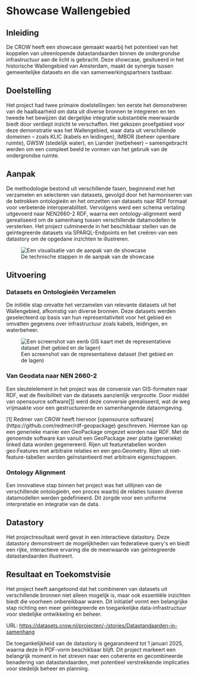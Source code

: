 # Showcase Wallengebied

## Inleiding
De CROW heeft een showcase gemaakt waarbij het potentieel van het koppelen van uiteenlopende datastandaarden binnen de ondergrondse infrastructuur aan de licht is gebracht. Deze showcase, gesitueerd in het historische Wallengebied van Amsterdam, maakt de synergie tussen gemeentelijke datasets en die van samenwerkingspartners tastbaar.

## Doelstelling
Het project had twee primaire doelstellingen: ten eerste het demonstreren van de haalbaarheid om data uit diverse bronnen te integreren en ten tweede het bewijzen dat dergelijke integratie substantiële meerwaarde biedt door verdiept inzicht te verschaffen. Het gekozen proefgebied voor deze demonstratie was het Wallengebied, waar data uit verschillende domeinen – zoals KLIC (kabels en leidingen), IMBOR (beheer openbare ruimte), GWSW (stedelijk water), en Liander (netbeheer) – samengebracht werden om een compleet beeld te vormen van het gebruik van de ondergrondse ruimte.

## Aanpak
De methodologie bestond uit verschillende fasen, beginnend met het verzamelen en selecteren van datasets, gevolgd door het harmoniseren van de betrokken ontologieën en het omzetten van datasets naar RDF formaat voor verbeterde interoperabiliteit. Vervolgens werd een schema vertaling uitgevoerd naar NEN2660-2 RDF, waarna een ontology-alignment werd gerealiseerd om de samenhang tussen verschillende datamodellen te versterken. Het project culmineerde in het beschikbaar stellen van de geïntegreerde datasets via SPARQL-Endpoints en het creëren van een datastory om de opgedane inzichten te illustreren.

<figure>
<img src="./h/media/stappenplanshowcase.png" alt="Een visualisatie van de aanpak van de showcase">
<figcaption>De technische stappen in de aanpak van de showcase</caption>
</figure> 

## Uitvoering
### Datasets en Ontologieën Verzamelen
De initiële stap omvatte het verzamelen van relevante datasets uit het Wallengebied, afkomstig van diverse bronnen. Deze datasets werden geselecteerd op basis van hun representativiteit voor het gebied en omvatten gegevens over infrastructuur zoals kabels, leidingen, en waterbeheer.

<figure>
<img src="./h/media/Screenshot 2023-10-13 155615.png" alt="Een screenshot van eenb GIS kaart met de representatieve dataset (het gebied en de lagen)">
<figcaption>Een screenshot van de representatieve dataset (het gebied en de lagen)</caption>
</figure> 

### Van Geodata naar NEN 2660-2
Een sleutelelement in het project was de conversie van GIS-formaten naar RDF, wat de flexibiliteit van de datasets aanzienlijk vergrootte. Door middel van opensource software<a href="#footnote-1">[1]</a> werd deze conversie gerealiseerd, wat de weg vrijmaakte voor een gestructureerde en samenhangende dataomgeving.

<p id="footnote-1">[1] Redmer van CROW heeft hiervoor [opensource software](https://github.com/redmer/rdf-geopackage) geschreven. Hiermee kan op een generieke manier een GeoPackage omgezet worden naar RDF. Met de genoemde software kan vanuit een GeoPackage zeer platte (generieke) linked data worden gegenereerd. Rijen uit featuretabellen worden geo:Features met arbitraire relaties en een geo:Geometry. Rijen uit niet-feature-tabellen worden geïnstantieerd met arbitraire eigenschappen.

### Ontology Alignment
Een innovatieve stap binnen het project was het uitlijnen van de verschillende ontologieën, een proces waarbij de relaties tussen diverse datamodellen werden gedefinieerd. Dit zorgde voor een uniforme interpretatie en integratie van de data.

## Datastory
Het projectresultaat werd gevat in een interactieve datastory. Deze datastory demonstreert de mogelijkheden van federatieve query's en biedt een rijke, interactieve ervaring die de meerwaarde van geïntegreerde datastandaarden illustreert.

## Resultaat en Toekomstvisie
Het project heeft aangetoond dat het combineren van datasets uit verschillende bronnen niet alleen mogelijk is, maar ook essentiële inzichten biedt die voorheen onbereikbaar waren. Dit initiatief vormt een belangrijke stap richting een meer geïntegreerde en toegankelijke data-infrastructuur voor stedelijke ontwikkeling en beheer.

URL: 		https://datasets.crow.nl/projecten/-/stories/Datastandaarden-in-samenhang 

De toegankelijkheid van de datastory is gegarandeerd tot 1 januari 2025, waarna deze in PDF-vorm beschikbaar blijft. Dit project markeert een belangrijk moment in het streven naar een coherente en gecombineerde benadering van datastandaarden, met potentieel verstrekkende implicaties voor stedelijk beheer en planning.

